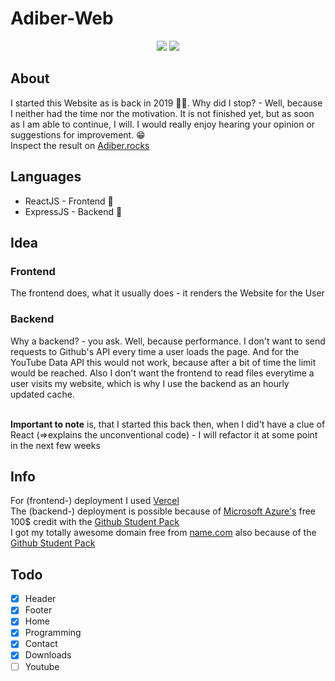 # Adiber-Web
<p align="center">
  <img src="https://img.shields.io/website?down_color=red&down_message=down&style=for-the-badge&up_color=green&up_message=up&url=https%3A%2F%2Fadiber.rocks" />
  <img src="https://img.shields.io/github/last-commit/0Adiber/adiber-web?color=blueviolet&label=faul%20seit&style=for-the-badge" />
 </p>

## About
I started this Website as is back in 2019 👴🏻. Why did I stop? - Well, because I neither had the time nor the motivation. It is not finished yet, but as soon as I am able to continue, I will. I would really enjoy hearing your opinion or suggestions for improvement. 😁
<br>Inspect the result on [Adiber.rocks](https://adiber.rocks)

## Languages
- ReactJS - Frontend 🎨
- ExpressJS - Backend 🧰

## Idea
### Frontend
The frontend does, what it usually does - it renders the Website for the User

### Backend
Why a backend? - you ask. Well, because performance. I don't want to send requests to Github's API every time a user loads the page. And for the YouTube Data API this would not work, because after a bit of time the limit would be reached. Also I don't want the frontend to read files everytime a user visits my website, which is why I use the backend as an hourly updated cache.

<br>**Important to note** is, that I started this back then, when I did't have a clue of React (=>explains the unconventional code) - I will refactor it at some point in the next few weeks

## Info
For (frontend-) deployment I used [Vercel](https://vercel.com/)
<br>The (backend-) deployment is possible because of [Microsoft Azure's](https://azure.microsoft.com/de-de/free/students/) free 100$ credit with the [Github Student Pack](https://education.github.com/pack)
<br>I got my totally awesome domain free from [name.com](https://name.com) also because of the [Github Student Pack](https://education.github.com/pack)

## Todo
- [x] Header
- [x] Footer
- [x] Home
- [x] Programming
- [x] Contact
- [x] Downloads
- [ ] Youtube
